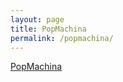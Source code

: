 ```yaml
---
layout: page
title: PopMachina 
permalink: /popmachina/
---  
```




[PopMachina](https://pop-machina.eu)
